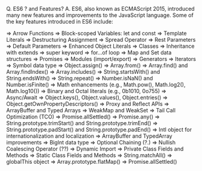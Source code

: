 Q. ES6 ? and Features?
A. ES6, also known as ECMAScript 2015, introduced many new features and improvements to the JavaScript language. Some of the key features introduced in ES6 include:

=> Arrow Functions
=> Block-scoped Variables: let and const
=> Template Literals
=> Destructuring Assignment
=> Spread Operator
=> Rest Parameters
=> Default Parameters
=> Enhanced Object Literals
=> Classes
=> Inheritance with extends
=> super keyword
=> for...of loop
=> Map and Set data structures
=> Promises
=> Modules (import/export)
=> Generators
=> Iterators
=> Symbol data type
=> Object.assign()
=> Array.from()
=> Array.find() and Array.findIndex()
=> Array.includes()
=> String.startsWith() and String.endsWith()
=> String.repeat()
=> Number.isNaN() and Number.isFinite()
=> Math enhancements (e.g., Math.pow(), Math.log2(), Math.log10())
=> Binary and Octal literals (e.g., 0b1010, 0o755)
=> Async/Await
=> Object.keys(), Object.values(), Object.entries()
=> Object.getOwnPropertyDescriptors()
=> Proxy and Reflect APIs
=> ArrayBuffer and Typed Arrays
=> WeakMap and WeakSet
=> Tail Call Optimization (TCO)
=> Promise.allSettled()
=> Promise.any()
=> String.prototype.trimStart() and String.prototype.trimEnd()
=> String.prototype.padStart() and String.prototype.padEnd()
=> Intl object for internationalization and localization
=> ArrayBuffer and TypedArray improvements
=> BigInt data type
=> Optional Chaining (?.)
=> Nullish Coalescing Operator (??)
=> Dynamic Import
=> Private Class Fields and Methods
=> Static Class Fields and Methods
=> String.matchAll()
=> globalThis object
=> Array.prototype.flatMap()
=> Promise.allSettled()